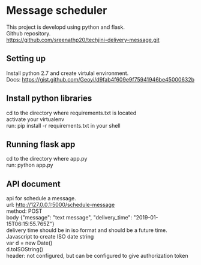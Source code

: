 # Message scheduler

This project is developd using python and flask.  
Github repository.  
https://github.com/sreenathp20/techjini-delivery-message.git  

## Setting up

Install python 2.7 and create virtulal environment.  
Docs: https://gist.github.com/Geoyi/d9fab4f609e9f75941946be45000632b

## Install python libraries

cd to the directory where requirements.txt is located  
activate your virtualenv  
run:  pip install -r requirements.txt in your shell  

## Running flask app
cd to the directory where app.py  
run: python app.py   

## API document

api for schedule a message.     
url:  http://127.0.0.1:5000/schedule-message    
method: POST     
body {"message": "text message", "delivery_time":  "2019-01-15T06:15:55.765Z"}   
delivery time should be in iso format and should be a future time.   
Javascript to create ISO date string    
var d = new Date()    
d.toISOString()    
header: not configured, but can be configured to give authorization token